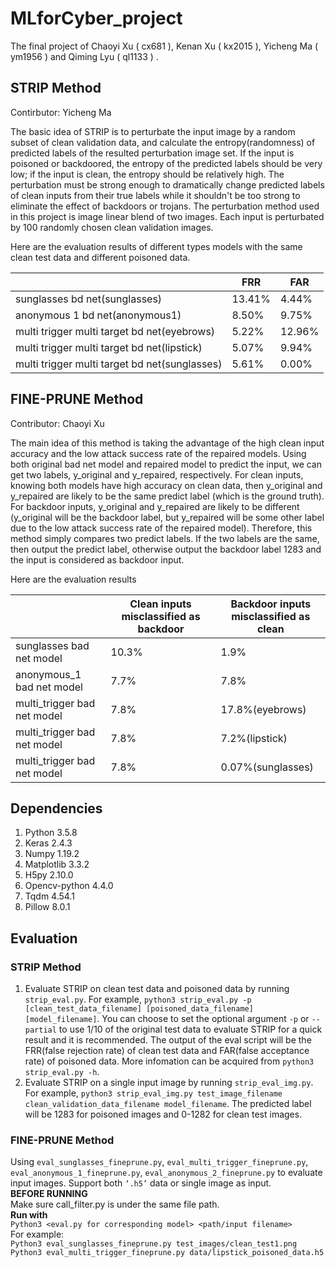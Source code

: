 # MLforCyber_project
The final project of Chaoyi Xu ( cx681 ), Kenan Xu ( kx2015 ), Yicheng Ma ( ym1956 ) and Qiming Lyu ( ql1133 ) .
## STRIP Method
Contirbutor: Yicheng Ma 

The basic idea of STRIP is to perturbate the input image by a random subset of clean validation data, and calculate the entropy(randomness) of predicted labels of the resulted perturbation image set. If the input is poisoned or backdoored, the entropy of the predicted labels should be very low; if the input is clean, the entropy should be relatively high. The perturbation must be strong enough to dramatically change predicted labels of clean inputs from their true labels while it shouldn't be too strong to eliminate the effect of backdoors or trojans. The perturbation method used in this project is image linear blend of two images. Each input is perturbated by 100 randomly chosen clean validation images.  

Here are the evaluation results of different types models with the same clean test data and different poisoned data. 

| |FRR|FAR|
|---|---|---|
|sunglasses bd net(sunglasses)|13.41%|4.44%|
|anonymous 1 bd net(anonymous1)|8.50%|9.75%|
|multi trigger multi target bd net(eyebrows)|5.22%|12.96%|
|multi trigger multi target bd net(lipstick)|5.07%|9.94%|
|multi trigger multi target bd net(sunglasses)|5.61%|0.00%|

## FINE-PRUNE Method
Contributor: Chaoyi Xu

The main idea of this method is taking the advantage of the high clean input accuracy and the low attack success rate of the repaired models. Using both original bad net model and repaired model to predict the input, we can get two labels, y_original and y_repaired, respectively. For clean inputs, knowing both models have high accuracy on clean data, then y_original and y_repaired are likely to be the same predict label (which is the ground truth). For backdoor inputs, y_original and y_repaired are likely to be different (y_original will be the backdoor label, but y_repaired will be some other label due to the low attack success rate of the repaired model). Therefore, this method simply compares two predict labels. If the two labels are the same, then output the predict label, otherwise output the backdoor label 1283 and the input is considered as backdoor input.

Here are the evaluation results

| |Clean inputs misclassified as backdoor|Backdoor inputs misclassified as clean|
|---|---|---|
|sunglasses bad net model|10.3%|1.9%|
|anonymous_1 bad net model|7.7%|7.8%|
|multi_trigger bad net model|7.8%|17.8%(eyebrows)|
|multi_trigger bad net model|7.8%|7.2%(lipstick)|
|multi_trigger bad net model|7.8%|0.07%(sunglasses)|

## Dependencies
1. Python 3.5.8
2. Keras 2.4.3
3. Numpy 1.19.2
4. Matplotlib 3.3.2
5. H5py 2.10.0
6. Opencv-python 4.4.0
7. Tqdm 4.54.1
8. Pillow 8.0.1
## Evaluation
### STRIP Method
1. Evaluate STRIP on clean test data and poisoned data by running `strip_eval.py`. For example, `python3 strip_eval.py -p [clean_test_data_filename] [poisoned_data_filename] [model_filename]`. You can choose to set the optional argument `-p` or `--partial` to use 1/10 of the original test data to evaluate STRIP for a quick result and it is recommended. The output of the eval script will be the FRR(false rejection rate) of clean test data and FAR(false acceptance rate) of poisoned data. More infomation can be acquired from `python3 strip_eval.py -h`.
2. Evaluate STRIP on a single input image by running `strip_eval_img.py`. For example, `python3 strip_eval_img.py test_image_filename clean_validation_data_filename model_filename`. The predicted label will be 1283 for poisoned images and 0-1282 for clean test images.

### FINE-PRUNE Method
Using `eval_sunglasses_fineprune.py`, `eval_multi_trigger_fineprune.py`, `eval_anonymous_1_fineprune.py`, `eval_anonymous_2_fineprune.py` to evaluate input images. Support both `‘.h5’` data or single image as input.    
**BEFORE RUNNING**  
Make sure call_filter.py is under the same file path.    
**Run with**  
`Python3 <eval.py for corresponding model> <path/input filename>`  
For example:  
`Python3 eval_sunglasses_fineprune.py test_images/clean_test1.png`  
`Python3 eval_multi_trigger_fineprune.py data/lipstick_poisoned_data.h5`  


